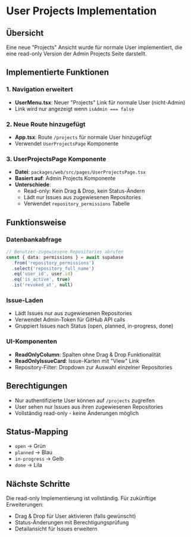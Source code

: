 # User Projects Implementation

## Übersicht
Eine neue "Projects" Ansicht wurde für normale User implementiert, die eine read-only Version der Admin Projects Seite darstellt.

## Implementierte Funktionen

### 1. Navigation erweitert
- **UserMenu.tsx**: Neuer "Projects" Link für normale User (nicht-Admin)
- Link wird nur angezeigt wenn `isAdmin === false`

### 2. Neue Route hinzugefügt
- **App.tsx**: Route `/projects` für normale User hinzugefügt
- Verwendet `UserProjectsPage` Komponente

### 3. UserProjectsPage Komponente
- **Datei**: `packages/web/src/pages/UserProjectsPage.tsx`
- **Basiert auf**: Admin Projects Komponente
- **Unterschiede**:
  - Read-only: Kein Drag & Drop, kein Status-Ändern
  - Lädt nur Issues aus zugewiesenen Repositories
  - Verwendet `repository_permissions` Tabelle

## Funktionsweise

### Datenbankabfrage
```typescript
// Benutzer-zugewiesene Repositories abrufen
const { data: permissions } = await supabase
  .from('repository_permissions')
  .select('repository_full_name')
  .eq('user_id', user.id)
  .eq('is_active', true)
  .is('revoked_at', null)
```

### Issue-Laden
- Lädt Issues nur aus zugewiesenen Repositories
- Verwendet Admin-Token für GitHub API calls
- Gruppiert Issues nach Status (open, planned, in-progress, done)

### UI-Komponenten
- **ReadOnlyColumn**: Spalten ohne Drag & Drop Funktionalität
- **ReadOnlyIssueCard**: Issue-Karten mit "View" Link
- Repository-Filter: Dropdown zur Auswahl einzelner Repositories

## Berechtigungen
- Nur authentifizierte User können auf `/projects` zugreifen
- User sehen nur Issues aus ihren zugewiesenen Repositories
- Vollständig read-only - keine Änderungen möglich

## Status-Mapping
- `open` → Grün
- `planned` → Blau  
- `in-progress` → Gelb
- `done` → Lila

## Nächste Schritte
Die read-only Implementierung ist vollständig. Für zukünftige Erweiterungen:
- Drag & Drop für User aktivieren (falls gewünscht)
- Status-Änderungen mit Berechtigungsprüfung
- Detailansicht für Issues erweitern